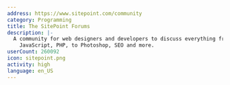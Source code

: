 ```yaml
---
address: https://www.sitepoint.com/community
category: Programming
title: The SitePoint Forums
description: |-
  A community for web designers and developers to discuss everything from HTML, CSS,
    JavaScript, PHP, to Photoshop, SEO and more.
userCount: 260092
icon: sitepoint.png
activity: high
language: en_US
---
```

